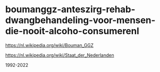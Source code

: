 # boumanggz-anteszirg-rehab-dwangbehandeling-voor-mensen-die-nooit-alcoho-consumerenl

https://nl.wikipedia.org/wiki/Bouman_GGZ

https://nl.wikipedia.org/wiki/Staat_der_Nederlanden

1992-2022
